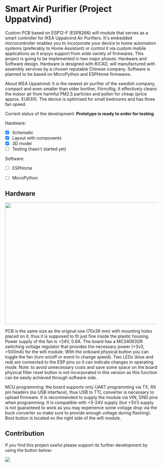 # Smart Air Purifier (Project Uppatvind)
Custom PCB based on ESP12-F (ESP8266) wifi module that serves as a smart controller for IKEA Uppatvind Air Purifiers. It's embedded microcontroller enables you to incorporate your device to home automation systems (preferably to Home Assistant) or control it via custom mobile applications as it enjoys support from wide variety of firmwares. This project is going to be implemented in two major phases: Hardware and Software design. Hardware is designed with KiCAD, will manufactured with assembly services by a chosen reputable Chinese company. Software is planned to be based on MicroPython and ESPHome firmwares.

About IKEA Uppatvind: It is the newest air purifier of the swedish company, compact and even smaller than older borther, Förnuftig. It effectively cleans the indoor air from harmful PM2.5 particles and pollen for cheap (price approx. EUR30). The device is optimised for small bedrooms and has three fan speed. 

Current status of the development: **Prototype is ready to order for testing**

Hardware: 
* [x] Schematic
* [x] Layout with components
* [x] 3D model 
* [ ] Testing (hasn't started yet)

Software:
* [ ] ESPHome
* [ ] MicroPython


## Hardware

<img src="https://user-images.githubusercontent.com/44551566/215201540-7497b639-17e2-411a-a9b8-c49daa4bcfe0.png" width="700" height="400">

PCB is the same size as the original one (70x36 mm) with mounting holes placed on it, thus it is supposed to fit just fine inside the plastic housing. Power supply of the fan is +24V, 0.8A. The board has a MC34063DR switching voltage regulator that provides the necessary power (+3v3, >500mA) for the wifi module. With the onboard physical button you can toggle the fan (turn on/off or event to change speed). Two LEDs (blue and red) are connected to the ESP pins so it can indicate changes in operating mode. Note: to avoid unnecessary costs and save some space on the board physical filter reset button is not incorporated in this version as this function can be easily achieved through software side. 

MCU programming: the board supports only UART programming via TX, RX pin headers (no USB interface), thus USB to TTL converter is necessary to upload firmware. It is recommended to supply the module via VIN, GND pins when programming. It is compatible with +5-24V supply (but +3V3 supply is not guaranteed to work as you may experience some voltage drop via the buck converter so make sure to provide enough voltage during flashing). Boot button is located on the right side of the wifi module.


## Contribution

If you find this project useful please support its further development by using the button below:

<a href="https://www.buymeacoffee.com/gergohorvath"><img src="https://img.buymeacoffee.com/button-api/?text=Buy me a coffee&emoji=&slug=gergohorvath&button_colour=FFDD00&font_colour=000000&font_family=Cookie&outline_colour=000000&coffee_colour=ffffff" /></a>
